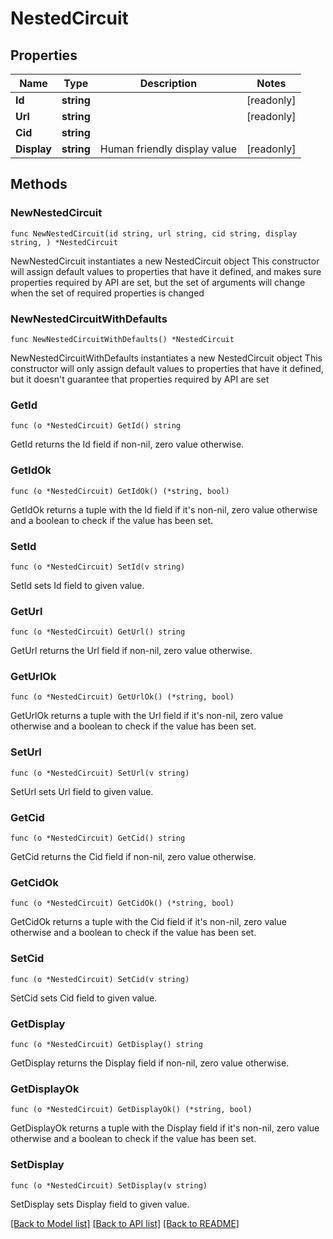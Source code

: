 # NestedCircuit

## Properties

Name | Type | Description | Notes
------------ | ------------- | ------------- | -------------
**Id** | **string** |  | [readonly] 
**Url** | **string** |  | [readonly] 
**Cid** | **string** |  | 
**Display** | **string** | Human friendly display value | [readonly] 

## Methods

### NewNestedCircuit

`func NewNestedCircuit(id string, url string, cid string, display string, ) *NestedCircuit`

NewNestedCircuit instantiates a new NestedCircuit object
This constructor will assign default values to properties that have it defined,
and makes sure properties required by API are set, but the set of arguments
will change when the set of required properties is changed

### NewNestedCircuitWithDefaults

`func NewNestedCircuitWithDefaults() *NestedCircuit`

NewNestedCircuitWithDefaults instantiates a new NestedCircuit object
This constructor will only assign default values to properties that have it defined,
but it doesn't guarantee that properties required by API are set

### GetId

`func (o *NestedCircuit) GetId() string`

GetId returns the Id field if non-nil, zero value otherwise.

### GetIdOk

`func (o *NestedCircuit) GetIdOk() (*string, bool)`

GetIdOk returns a tuple with the Id field if it's non-nil, zero value otherwise
and a boolean to check if the value has been set.

### SetId

`func (o *NestedCircuit) SetId(v string)`

SetId sets Id field to given value.


### GetUrl

`func (o *NestedCircuit) GetUrl() string`

GetUrl returns the Url field if non-nil, zero value otherwise.

### GetUrlOk

`func (o *NestedCircuit) GetUrlOk() (*string, bool)`

GetUrlOk returns a tuple with the Url field if it's non-nil, zero value otherwise
and a boolean to check if the value has been set.

### SetUrl

`func (o *NestedCircuit) SetUrl(v string)`

SetUrl sets Url field to given value.


### GetCid

`func (o *NestedCircuit) GetCid() string`

GetCid returns the Cid field if non-nil, zero value otherwise.

### GetCidOk

`func (o *NestedCircuit) GetCidOk() (*string, bool)`

GetCidOk returns a tuple with the Cid field if it's non-nil, zero value otherwise
and a boolean to check if the value has been set.

### SetCid

`func (o *NestedCircuit) SetCid(v string)`

SetCid sets Cid field to given value.


### GetDisplay

`func (o *NestedCircuit) GetDisplay() string`

GetDisplay returns the Display field if non-nil, zero value otherwise.

### GetDisplayOk

`func (o *NestedCircuit) GetDisplayOk() (*string, bool)`

GetDisplayOk returns a tuple with the Display field if it's non-nil, zero value otherwise
and a boolean to check if the value has been set.

### SetDisplay

`func (o *NestedCircuit) SetDisplay(v string)`

SetDisplay sets Display field to given value.



[[Back to Model list]](../README.md#documentation-for-models) [[Back to API list]](../README.md#documentation-for-api-endpoints) [[Back to README]](../README.md)


